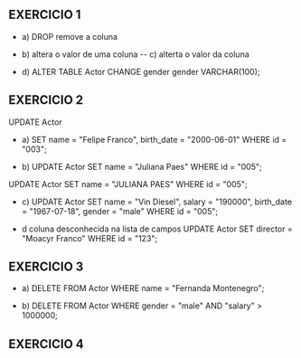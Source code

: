 ## EXERCICIO 1 
- a) DROP remove a coluna
- b) altera o valor de uma coluna
-- c) alterta o valor da coluna

- d)
ALTER TABLE Actor CHANGE gender gender VARCHAR(100);

## EXERCICIO 2
UPDATE Actor

- a)
SET name = "Felipe Franco",
birth_date = "2000-06-01"
WHERE id = "003";

- b)
UPDATE Actor
SET name = "Juliana Paes"
WHERE id = "005";

UPDATE Actor
SET name = "JULIANA PAES"
WHERE id = "005";

- c)
UPDATE Actor SET name = "Vin Diesel",
salary = "190000",
birth_date = "1967-07-18",
gender = "male"
WHERE id = "005";

- d coluna desconhecida na lista de campos
UPDATE Actor
SET director = "Moacyr Franco"
WHERE id = "123";

## EXERCICIO 3

- a) 
DELETE FROM Actor WHERE name = "Fernanda Montenegro";

- b)
DELETE FROM Actor WHERE gender = "male" AND "salary" > 1000000;

## EXERCICIO 4
